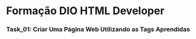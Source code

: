 # Formação DIO HTML Developer
<h3> Task_01: Criar Uma Página Web Utilizando as Tags Aprendidas </h3>